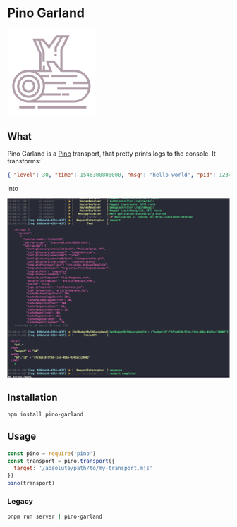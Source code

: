 # Pino Garland

![Logo](./docs/images/pino.png)

## What

Pino Garland is a [Pino](https://github.com/pinojs/pino) transport, that pretty prints logs to the console.
It transforms:

```json
{ "level": 30, "time": 1546300800000, "msg": "hello world", "pid": 1234, "hostname": "localhost", "v": 1 }
```

into

![Screenshot](./docs/images/example.png)

## Installation

```bash
npm install pino-garland
```

## Usage

```js
const pino = require('pino')
const transport = pino.transport({
  target: '/absolute/path/to/my-transport.mjs'
})
pino(transport)
```

### Legacy

```bash
pnpm run server | pino-garland
```

